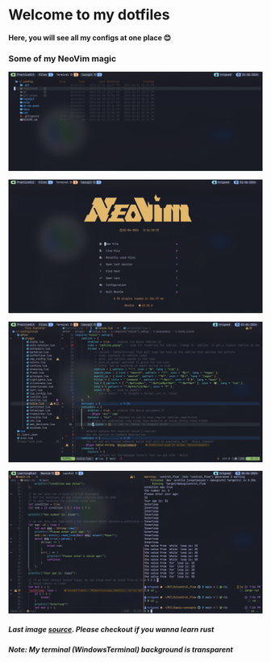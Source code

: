 # Welcome to my dotfiles

#### Here, you will see all my configs at one place 😊

### Some of my NeoVim magic

![Neotree](./assets/ScreenshotNeotree.png)

![Alpha](./assets/ScreenshotAlpha.png)

![Neovim](./assets/ScreenshotNeovim.png)

![LearnRust](./assets/ScreenshotLearnRust.png)

##### Last image [source](https://github.com/iamhrigved/learn-rust). Please checkout if you wanna learn rust

##### Note: My terminal (WindowsTerminal) background is transparent

